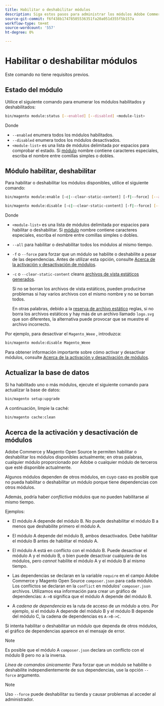 ```yaml
---
title: Habilitar o deshabilitar módulos
description: Siga estos pasos para administrar los módulos Adobe Commerce o Magento Open Source.
source-git-commit: f6f438b17478505536351fa20a051d355f5b157a
workflow-type: tm+mt
source-wordcount: '557'
ht-degree: 0%

---
```



# Habilitar o deshabilitar módulos

Este comando no tiene requisitos previos.

## Estado del módulo

Utilice el siguiente comando para enumerar los módulos habilitados y deshabilitados:

```bash
bin/magento module:status [--enabled] [--disabled] <module-list>
```

Donde

* `--enabled` enumera todos los módulos habilitados.
* `--disabled` enumera todos los módulos desactivados.
* `<module-list>` es una lista de módulos delimitada por espacios para comprobar el estado. Si [módulo](https://glossary.magento.com/module) nombre contiene caracteres especiales, escriba el nombre entre comillas simples o dobles.

## Módulo habilitar, deshabilitar

Para habilitar o deshabilitar los módulos disponibles, utilice el siguiente comando:

```bash
bin/magento module:enable [-c|--clear-static-content] [-f|--force] [--all] <module-list>
```

```bash
bin/magento module:disable [-c|--clear-static-content] [-f|--force] [--all] <module-list>
```

Donde

* `<module-list>` es una lista de módulos delimitada por espacios para habilitar o deshabilitar. Si [módulo](https://glossary.magento.com/module) nombre contiene caracteres especiales, escriba el nombre entre comillas simples o dobles.
* `--all` para habilitar o deshabilitar todos los módulos al mismo tiempo.
* `-f` o `--force` para forzar que un módulo se habilite o deshabilite a pesar de las dependencias. Antes de utilizar esta opción, consulte [Acerca de la activación y desactivación de módulos](#about-enabling-and-disabling-modules).
* `-c` o `--clear-static-content` cleans [archivos de vista estáticos generados](../../configuration/cli/static-view-file-deployment.md).

   Si no se borran los archivos de vista estáticos, pueden producirse problemas si hay varios archivos con el mismo nombre y no se borran todos.

   En otras palabras, debido a la [reserva de archivo estático](../../configuration/cli/static-view-file-deployment.md) reglas, si no borra los archivos estáticos y hay más de un archivo llamado `logo.svg` que son diferentes, la alternativa puede provocar que se muestre el archivo incorrecto.

Por ejemplo, para desactivar el `Magento_Weee` , introduzca:

```bash
bin/magento module:disable Magento_Weee
```

Para obtener información importante sobre cómo activar y desactivar módulos, consulte [Acerca de la activación y desactivación de módulos](#about-enabling-and-disabling-modules).

## Actualizar la base de datos

Si ha habilitado uno o más módulos, ejecute el siguiente comando para actualizar la base de datos:

```bash
bin/magento setup:upgrade
```

A continuación, limpie la caché:

```bash
bin/magento cache:clean
```

## Acerca de la activación y desactivación de módulos

Adobe Commerce y Magento Open Source le permiten habilitar o deshabilitar los módulos disponibles actualmente; en otras palabras, cualquier módulo proporcionado por Adobe o cualquier módulo de terceros que esté disponible actualmente.

Algunos módulos dependen de otros módulos, en cuyo caso es posible que no pueda habilitar o deshabilitar un módulo porque tiene dependencias con otros módulos.

Además, podría haber *conflictiva* módulos que no pueden habilitarse al mismo tiempo.

Ejemplos:

* El módulo A depende del módulo B. No puede deshabilitar el módulo B a menos que deshabilite primero el módulo A.

* El módulo A depende del módulo B, ambos desactivados. Debe habilitar el módulo B antes de habilitar el módulo A.

* El módulo A está en conflicto con el módulo B. Puede desactivar el módulo A y el módulo B, o bien puede desactivar cualquiera de los módulos, pero *cannot* habilite el módulo A y el módulo B al mismo tiempo.

* Las dependencias se declaran en la variable `require` en el campo Adobe Commerce y Magento Open Source `composer.json` para cada módulo. Los conflictos se declaran en la `conflict` en módulos&#39; `composer.json` archivos. Utilizamos esa información para crear un gráfico de dependencias: `A->B` significa que el módulo A depende del módulo B.

* A *cadena de dependencia* es la ruta de acceso de un módulo a otro. Por ejemplo, si el módulo A depende del módulo B y el módulo B depende del módulo C, la cadena de dependencias es `A->B->C`.

Si intenta habilitar o deshabilitar un módulo que dependa de otros módulos, el gráfico de dependencias aparece en el mensaje de error.

>[!NOTE]
>
>Es posible que el módulo A `composer.json` declara un conflicto con el módulo B pero no a la inversa.

*Línea de comandos únicamente:* Para forzar que un módulo se habilite o deshabilite independientemente de sus dependencias, use la opción `--force` argumento.

>[!NOTE]
>
>Uso `--force` puede deshabilitar su tienda y causar problemas al acceder al administrador.
